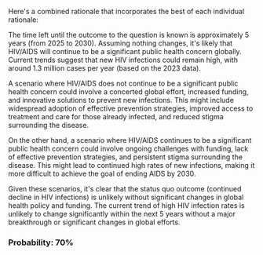 Here's a combined rationale that incorporates the best of each individual rationale:

The time left until the outcome to the question is known is approximately 5 years (from 2025 to 2030). Assuming nothing changes, it's likely that HIV/AIDS will continue to be a significant public health concern globally. Current trends suggest that new HIV infections could remain high, with around 1.3 million cases per year (based on the 2023 data).

A scenario where HIV/AIDS does not continue to be a significant public health concern could involve a concerted global effort, increased funding, and innovative solutions to prevent new infections. This might include widespread adoption of effective prevention strategies, improved access to treatment and care for those already infected, and reduced stigma surrounding the disease.

On the other hand, a scenario where HIV/AIDS continues to be a significant public health concern could involve ongoing challenges with funding, lack of effective prevention strategies, and persistent stigma surrounding the disease. This might lead to continued high rates of new infections, making it more difficult to achieve the goal of ending AIDS by 2030.

Given these scenarios, it's clear that the status quo outcome (continued decline in HIV infections) is unlikely without significant changes in global health policy and funding. The current trend of high HIV infection rates is unlikely to change significantly within the next 5 years without a major breakthrough or significant changes in global efforts.

### Probability: 70%